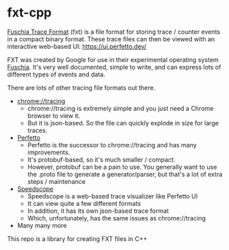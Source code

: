 # fxt-cpp

[Fuschia Trace Format](https://fuchsia.googlesource.com/fuchsia/+/refs/heads/main/docs/reference/tracing/trace-format.md) (fxt) is a file format for storing trace / counter events in a compact binary format. These trace files can then be viewed with an interactive web-based UI: https://ui.perfetto.dev/

FXT was created by Google for use in their experimental operating system [Fuschia](https://fuchsia.dev/fuchsia-src). It's very well documented, simple to write, and can express lots of different types of events and data.

There are lots of other tracing file formats out there.

* [chrome://tracing](https://docs.google.com/document/d/1CvAClvFfyA5R-PhYUmn5OOQtYMH4h6I0nSsKchNAySU/preview)
  * chrome://tracing is extremely simple and you just need a Chrome browser to view it.
  * But it is json-based. So the file can quickly explode in size for large traces.
* [Perfetto](https://perfetto.dev/)
  * Perfetto is the successor to chrome://tracing and has many improvements.
  * It's protobuf-based, so it's much smaller / compact.
  * However, protobuf can be a pain to use. You generally want to use the .proto file to generate a generator/parser, but that's a lot of extra steps / maintenance
* [Speedscope](https://github.com/jlfwong/speedscope/wiki/Importing-from-custom-sources#speedscopes-file-format)
  * Speedscope is a web-based trace visualizer like Perfetto UI
  * It can view quite a few different formats
  * In addition, it has its own json-based trace format
  * Which, unfortunately, has the same issues as chrome://tracing
* Many many more

This repo is a library for creating FXT files in C++
